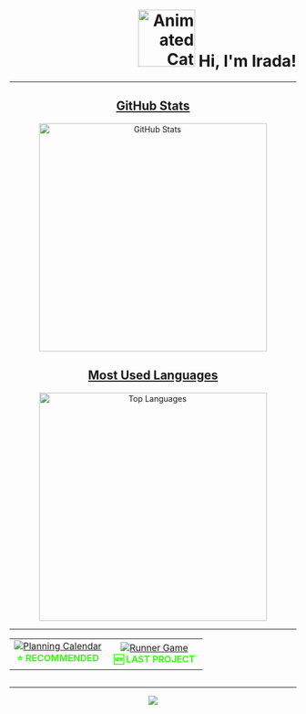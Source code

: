<h1 align="right">
  <img src="https://media.giphy.com/media/JIX9t2j0ZTN9S/giphy.gif" width="100" alt="Animated Cat" />
  Hi, I'm Irada!
</h1>

<hr />

<h2 align="center">
  <u>GitHub Stats</u>
</h2>
<p align="center">
  <img
    src="https://github-readme-stats.vercel.app/api?username=Ira4a&show_icons=true&theme=dark&icon_color=39ff14&text_color=39ff14&title_color=0b3d02"
    width="400"
    alt="GitHub Stats"
  />
</p>

<h2 align="center">
  <u>Most Used Languages</u>
</h2>
<p align="center">
  <img
    src="https://github-readme-stats.vercel.app/api/top-langs/?username=Ira4a&layout=compact&theme=dark&text_color=39ff14&title_color=0b3d02"
    width="400"
    alt="Top Languages"
  />
</p>

<hr />

<table align="center" style="margin-bottom: 30px;">
  <tr>
    <td align="center" width="50%">
      <a href="https://github.com/Ira4a/Planning-calendar" target="_blank" rel="noopener noreferrer">
        <img
          src="https://github-readme-stats.vercel.app/api/pin/?username=Ira4a&repo=Planning-calendar&theme=dark&title_color=0b3d02&text_color=39ff14&icon_color=39ff14"
          alt="Planning Calendar"
        />
      </a>
      <br />
      <strong style="color:#39ff14;">⭐ RECOMMENDED</strong>
    </td>
    <td align="center" width="50%">
      <a href="https://github.com/Ira4a/runner-game" target="_blank" rel="noopener noreferrer">
        <img
          src="https://github-readme-stats.vercel.app/api/pin/?username=Ira4a&repo=runner-game&theme=dark&title_color=0b3d02&text_color=39ff14&icon_color=39ff14"
          alt="Runner Game"
        />
      </a>
      <br />
      <strong style="color:#39ff14;">🆕 LAST PROJECT</strong>
    </td>
  </tr>
</table>

<hr />

<p align="center">
  <img src="https://github-readme-activity-graph.vercel.app/graph?username=Ira4a&theme=github&hide_border=true&area=true&color=000000&line=000000&point=000000&bg_color=00000000" />
</p>
